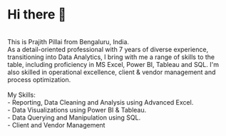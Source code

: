 

# Hi there 👋
<br>
This is Prajith Pillai from Bengaluru, India.
<br>
As a detail-oriented professional with 7 years of diverse experience, transitioning into Data Analytics, I bring with me a range of skills to the table, including proficiency in MS Excel, Power BI, Tableau and SQL. I'm also skilled in operational excellence, client & vendor management and process optimization.
<br>
<br>
My Skills:
<br>
- Reporting, Data Cleaning and Analysis using Advanced Excel.
<br>
- Data Visualizations using Power BI & Tableau.
<br>
- Data Querying and Manipulation using SQL.
<br>
- Client and Vendor Management
<br>
<br>
